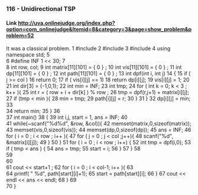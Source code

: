 ### 116 - Unidirectional TSP
#### Link http://uva.onlinejudge.org/index.php?option=com_onlinejudge&Itemid=8&category=3&page=show_problem&problem=52

It was a classical problem.
     1	#include <cstdio>
     2	#include <cstring>
     3	#include <iostream>
     4	using namespace std;
     5	
     6	#define INF 1 << 30;
     7	
     8	int row, col;
     9	int matrix[11][101] = { 0 } ;
    10	int vis[11][101]    = { 0 } ;
    11	int dp[11][101]     = { 0 } ;
    12	int path[11][101]   = { 0 } ;
    13	int dpf(int i, int j)
    14	{
    15	  if ( j >= col )
    16		return 0;
    17	  if ( vis[i][j] == 1)
    18		return dp[i][j];
    19	  vis[i][j] = 1;
    20	  
    21	  int dir[3] = {-1,0,1};
    22	  int min = INF;
    23	  int tmp;
    24	  for ( int k = 0; k < 3 ; k++ ){
    25		int r = ( row + i + dir[k] ) % row ;
    26		tmp = dpf(r,j+1) + matrix[i][j];
    27		if (tmp < min ){
    28		  min = tmp;
    29		  path[i][j] = r;
    30		}
    31	  }
    32	  dp[i][j] = min;
    33	
    34	  return min;
    35	}
    36	
    37	int main()
    38	{
    39	  int i,j, start = 1, ans = INF;
    40	
    41	  while(~scanf("%d%d", &row, &col)){
    42		memset(matrix,0,sizeof(matrix));
    43		memset(vis,0,sizeof(vis));
    44		memset(dp,0,sizeof(dp));
    45		ans = INF;
    46		for ( i = 0 ; i < row  ; i++ ){
    47		  for ( j = 0 ; j < col ;j++){
    48			scanf("%d", &matrix[i][j]);
    49		  }
    50		}
    51		for ( i = 0 ; i < row ; i++) {
    52		  int tmp = dpf(i,0);
    53		  if ( tmp  <  ans ) {
    54			ans = tmp;
    55			start = i;
    56		  }
    57		}
    58	
    59		
    60		
    61	    cout << start+1 ;
    62		for ( i = 0 ; i < col-1; i++ ){
    63		  
    64		  printf( " %d", path[start][i]+1);
    65		  start = path[start][i];
    66		}
    67		cout << endl << ans << endl;
    68	  }
    69	  
    70	}
